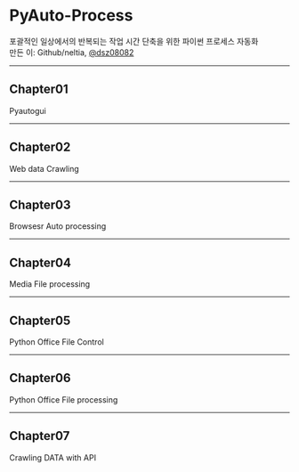 # PyAuto-Process
포괄적인 일상에서의 반복되는 작업 시간 단축을 위한 파이썬 프로세스 자동화
<br>만든 이: Github/neltia, [@dsz08082](https://blog.naver.com/dsz08082)

***
## Chapter01
Pyautogui

***

## Chapter02
Web data Crawling

***

## Chapter03
Browsesr Auto processing

***

## Chapter04
Media File processing

***

## Chapter05
Python Office File Control

***

## Chapter06
Python Office File processing

***

## Chapter07
Crawling DATA with API 
